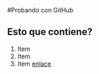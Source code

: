 #Probando con GitHub
## Esto que contiene?
1. Item
2. Item
3. Item [enlace](http://www.digitalhouse.com)
